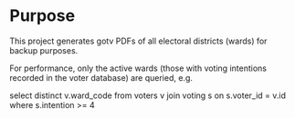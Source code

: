 Purpose
=======

This project generates gotv PDFs of all electoral districts (wards) for backup
purposes.

For performance, only the active wards (those with voting intentions recorded in the voter database)
are queried, e.g.

select distinct v.ward_code from voters v
join voting s on s.voter_id = v.id
where s.intention >= 4

